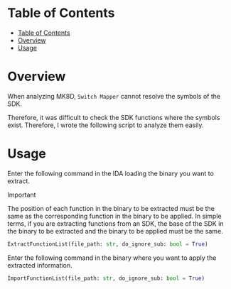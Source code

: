 # Table of Contents
- [Table of Contents](#table-of-contents)
- [Overview](#overview)
- [Usage](#usage)


# Overview
When analyzing MK8D, `Switch Mapper` cannot resolve the symbols of the SDK.

Therefore, it was difficult to check the SDK functions where the symbols exist. Therefore, I wrote the following script to analyze them easily.

# Usage

Enter the following command in the IDA loading the binary you want to extract.

> [!IMPORTANT]
> The position of each function in the binary to be extracted must be the same as the corresponding function in the binary to be applied. 
> In simple terms, if you are extracting functions from an SDK, the base of the SDK in the binary to be extracted and the binary to be applied must be the same.

```python
ExtractFunctionList(file_path: str, do_ignore_sub: bool = True)
```

Enter the following command in the binary where you want to apply the extracted information.

```python
ImportFunctionList(file_path: str, do_ignore_sub: bool = True)
```
